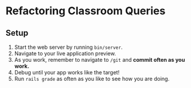 # Refactoring Classroom Queries

## Setup

1. Start the web server by running `bin/server`.
1. Navigate to your live application preview.
1. As you work, remember to navigate to `/git` and **commit often as you work.**
2. Debug until your app works like the target!
3. Run `rails grade` as often as you like to see how you are doing.
